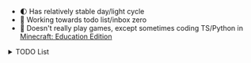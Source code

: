 <!--
Here are some ideas to get you started:

- ⚡ Fun fact: ...
-->

<!-- 😄 Pronouns: he/they/... -->
- 🌓 Has relatively stable day/light cycle <!-- 🐱 Is nocturnal -->
- 🎯 Working towards todo list/inbox zero <!-- 🙁 Has trouble schelduing equally important tasks, throttles, and falls back to doing neither urgent nor important tasks. -->
- 🧩 Doesn't really play games, except sometimes coding TS/Python in [Minecraft: Education Edition](https://education.minecraft.net/)

<details>
  <summary>TODO List</summary>
  
  - 贡献代码/文档给 Swift 社区
    - [x] [`#if canImport(some.submodule)`](https://github.com/apple/swift/pull/34094), waiting for merge...
    - [ ] Swift educational notes
  - 申请实习
    - [ ] 提交申请
    - [ ] 刷 LeetCode？
    - [ ] 参加 Career Fair
  - 更新咕咕咕的项目
    - [ ] [翻译/校对 CS193p](https://github.com/Apollonyan/CS193p-Developing-Apps-for-iOS-Spring-2020)
    - [ ] 发布 Dynamic Dark Mode 更新
    - [ ] 更新 BilibiliKit 对番剧封面的支持

</details>
